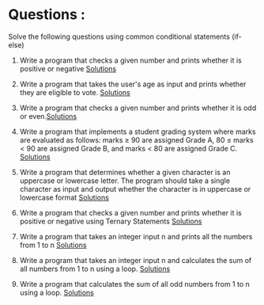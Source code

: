 # Questions : 

Solve the following questions using common conditional statements (if-else) 

1. Write a program that checks a given number and prints whether it is positive or negative [Solutions]()

2. Write a program that takes the user's age as input and prints whether they are eligible to vote. [Solutions]()

3. Write a program that checks a given number and prints whether it is odd or even.[Solutions]()

4. Write a program that implements a student grading system where marks are evaluated as follows: marks ≥ 90 are assigned Grade A, 80 ≤ marks < 90 are assigned Grade B, and marks < 80 are assigned Grade C. [Solutions]()

5. Write a program that determines whether a given character is an uppercase or lowercase letter. The program should take a single character as input and output whether the character is in uppercase or lowercase format [Solutions]()

6. Write a program that checks a given number and prints whether it is positive or negative using Ternary Statements [Solutions]()

7. Write a program that takes an integer input n and prints all the numbers from 1 to n [Solutions]()

8. Write a program that takes an integer input n and calculates the sum of all numbers from 1 to n using a loop. [Solutions]()

9. Write a program that calculates the sum of all odd numbers from 1 to n using a loop. [Solutions]()